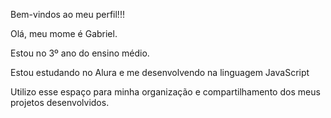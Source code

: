 Bem-vindos ao meu perfil!!!

Olá, meu mome é Gabriel.

Estou no 3º ano do ensino médio.

Estou estudando no Alura e me desenvolvendo na linguagem JavaScript

Utilizo esse espaço para minha organização e compartilhamento dos meus projetos desenvolvidos.
